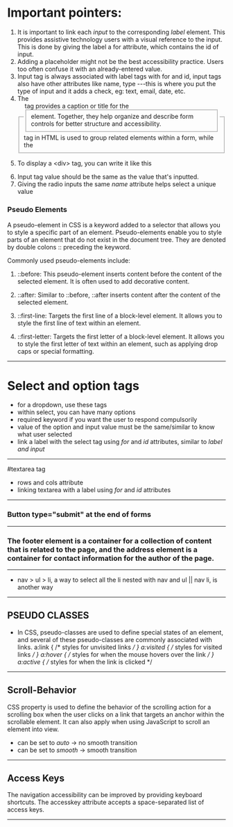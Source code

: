 # Important pointers:
1. It is important to link each *input* to the corresponding *label* element. This provides assistive technology users with a visual reference to the input.
This is done by giving the label a for attribute, which contains the id of input.
2. Adding a placeholder might not be the best accessibility practice. Users too often confuse it with an already-entered value.
3. Input tag is always associated with label tags with for and id, input tags also have other attributes like name, type ---this is where you put the type of input and it adds a check, eg: text, email, date, etc.
4. The <fieldset> tag in HTML is used to group related elements within a form, while the <legend> tag provides a caption or title for the <fieldset> element.
   Together, they help organize and describe form controls for better structure and accessibility.
5.   <p>To display a &lt;div&gt; tag, you can write it like this</p> 
6. Input tag value should be the same as the value that's inputted.
7. Giving the radio inputs the same _name_ attribute helps select a unique value

### Pseudo Elements 
A pseudo-element in CSS is a keyword added to a selector that allows you to style a specific part of an element. Pseudo-elements enable you to style parts of an element that do not exist in the document tree. They are denoted by double colons :: preceding the keyword.

Commonly used pseudo-elements include:

1. ::before: This pseudo-element inserts content before the content of the selected element. It is often used to add decorative content.

2. ::after: Similar to ::before, ::after inserts content after the content of the selected element.

3. ::first-line: Targets the first line of a block-level element. It allows you to style the first line of text within an element.

4. ::first-letter: Targets the first letter of a block-level element. It allows you to style the first letter of text within an element, such as applying drop caps or special formatting.

-------------------------------

# Select and option tags
- for a dropdown, use these tags
- within select, you can have many options
- required keyword if you want the user to respond compulsorily
- value of the option and input value must be the same/similar to know what user selected
- link a label with the select tag using *for* and *id* attributes, similar to _label and input_
-----------------------------------------------------------

#textarea tag
- rows and cols attribute
- linking textarea with a label using *for* and *id* attributes
---------------------------------------------------------------------------------------

### Button type="submit" at the end of forms
-------------------------------------------------------------------------------------------
### The footer element is a container for a collection of content that is related to the page, and the address element is a container for contact information for the author of the page.

--------------------------------------------------
- nav > ul > li, a way to select all the li nested with nav and ul || nav li, is another way
----------------------------------------------------

## PSEUDO CLASSES
- In CSS, pseudo-classes are used to define special states of an element, and several of these pseudo-classes are commonly associated with links.
a:link {
    /* styles for unvisited links */
}
a:visited {
    /* styles for visited links */
}
a:hover {
    /* styles for when the mouse hovers over the link */
}
a:active {
    /* styles for when the link is clicked */

---------------------------------------------------------------------------

## Scroll-Behavior 

CSS property is used to define the behavior of the scrolling action for a scrolling box when the user clicks on a link that targets an anchor within the scrollable element. It can also apply when using JavaScript to scroll an element into view.

- can be set to _auto_ -> no smooth transition
- can be set to _smooth_ -> smooth transition

----------------------------------------------

## Access Keys 
The navigation accessibility can be improved by providing keyboard shortcuts.
The accesskey attribute accepts a space-separated list of access keys.

------------------------------------------------------


